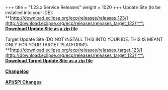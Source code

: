 +++
title = "1.23.x Service Releases"
weight = 1020
+++
Update Site (to be installed into your IDE):\
**[http://download.eclipse.org/ecp/releases/releases_123/](http://download.eclipse.org/ecp/releases/releases_target_123/)**\
\
**[Download Update Site as a zip file](http://www.eclipse.org/downloads/download.php?file=/ecp/releases/releases_123/1230/1230.zip)**\
\
Target Update Site (DO NOT INSTALL THIS INTO YOUR IDE. THIS IS MEANT ONLY FOR YOUR TARGET PLATFORM!):\
**[http://download.eclipse.org/ecp/releases/releases_target_123/](http://download.eclipse.org/ecp/releases/releases_target_123/)**\
\
**[Download Target Update Site as a zip file](http://www.eclipse.org/downloads/download.php?file=/ecp/releases/releases_target_123/1230/1230.zip)**\
\
**[Changelog](https://bugs.eclipse.org/bugs/buglist.cgi?query_format=advanced&product=ECP&target_milestone=1.23.0)**\
\
**[API/SPI Changes](https://www.eclipse.org/ecp/project-info/ECP_1220_1230_API_SPI_changes.html)**




